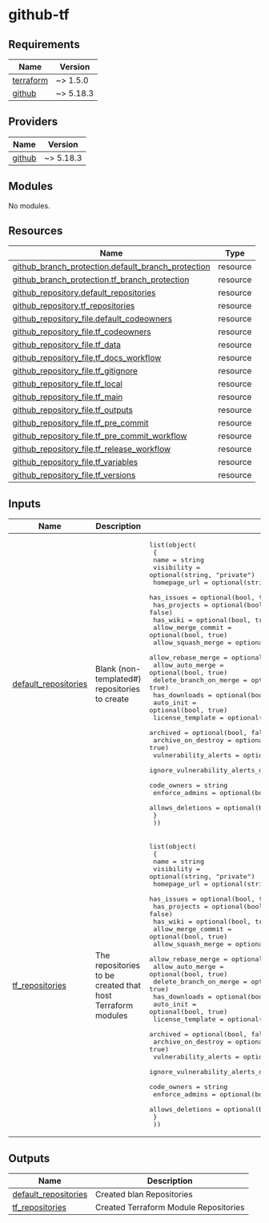 # github-tf
<!-- BEGIN_TF_DOCS -->
## Requirements

| Name | Version |
|------|---------|
| <a name="requirement_terraform"></a> [terraform](#requirement\_terraform) | ~> 1.5.0 |
| <a name="requirement_github"></a> [github](#requirement\_github) | ~> 5.18.3 |

## Providers

| Name | Version |
|------|---------|
| <a name="provider_github"></a> [github](#provider\_github) | ~> 5.18.3 |

## Modules

No modules.

## Resources

| Name | Type |
|------|------|
| [github_branch_protection.default_branch_protection](https://registry.terraform.io/providers/integrations/github/latest/docs/resources/branch_protection) | resource |
| [github_branch_protection.tf_branch_protection](https://registry.terraform.io/providers/integrations/github/latest/docs/resources/branch_protection) | resource |
| [github_repository.default_repositories](https://registry.terraform.io/providers/integrations/github/latest/docs/resources/repository) | resource |
| [github_repository.tf_repositories](https://registry.terraform.io/providers/integrations/github/latest/docs/resources/repository) | resource |
| [github_repository_file.default_codeowners](https://registry.terraform.io/providers/integrations/github/latest/docs/resources/repository_file) | resource |
| [github_repository_file.tf_codeowners](https://registry.terraform.io/providers/integrations/github/latest/docs/resources/repository_file) | resource |
| [github_repository_file.tf_data](https://registry.terraform.io/providers/integrations/github/latest/docs/resources/repository_file) | resource |
| [github_repository_file.tf_docs_workflow](https://registry.terraform.io/providers/integrations/github/latest/docs/resources/repository_file) | resource |
| [github_repository_file.tf_gitignore](https://registry.terraform.io/providers/integrations/github/latest/docs/resources/repository_file) | resource |
| [github_repository_file.tf_local](https://registry.terraform.io/providers/integrations/github/latest/docs/resources/repository_file) | resource |
| [github_repository_file.tf_main](https://registry.terraform.io/providers/integrations/github/latest/docs/resources/repository_file) | resource |
| [github_repository_file.tf_outputs](https://registry.terraform.io/providers/integrations/github/latest/docs/resources/repository_file) | resource |
| [github_repository_file.tf_pre_commit](https://registry.terraform.io/providers/integrations/github/latest/docs/resources/repository_file) | resource |
| [github_repository_file.tf_pre_commit_workflow](https://registry.terraform.io/providers/integrations/github/latest/docs/resources/repository_file) | resource |
| [github_repository_file.tf_release_workflow](https://registry.terraform.io/providers/integrations/github/latest/docs/resources/repository_file) | resource |
| [github_repository_file.tf_variables](https://registry.terraform.io/providers/integrations/github/latest/docs/resources/repository_file) | resource |
| [github_repository_file.tf_versions](https://registry.terraform.io/providers/integrations/github/latest/docs/resources/repository_file) | resource |

## Inputs

| Name | Description | Type | Default | Required |
|------|-------------|------|---------|:--------:|
| <a name="input_default_repositories"></a> [default\_repositories](#input\_default\_repositories) | Blank (non-templated#) repositories to create | <pre>list(object(<br>    {<br>      name                                    = string<br>      visibility                              = optional(string, "private")<br>      homepage_url                            = optional(string)<br>      has_issues                              = optional(bool, true)<br>      has_projects                            = optional(bool, false)<br>      has_wiki                                = optional(bool, true)<br>      allow_merge_commit                      = optional(bool, true)<br>      allow_squash_merge                      = optional(bool, true)<br>      allow_rebase_merge                      = optional(bool, true)<br>      allow_auto_merge                        = optional(bool, true)<br>      delete_branch_on_merge                  = optional(bool, true)<br>      has_downloads                           = optional(bool, false)<br>      auto_init                               = optional(bool, true)<br>      license_template                        = optional(string)<br>      archived                                = optional(bool, false)<br>      archive_on_destroy                      = optional(bool, true)<br>      vulnerability_alerts                    = optional(bool, true)<br>      ignore_vulnerability_alerts_during_read = optional(bool, false)<br>      code_owners                             = string<br>      enforce_admins                          = optional(bool, true)<br>      allows_deletions                        = optional(bool, false)<br>    }<br>  ))</pre> | n/a | yes |
| <a name="input_tf_repositories"></a> [tf\_repositories](#input\_tf\_repositories) | The repositories to be created that host Terraform modules | <pre>list(object(<br>    {<br>      name                                    = string<br>      visibility                              = optional(string, "private")<br>      homepage_url                            = optional(string)<br>      has_issues                              = optional(bool, true)<br>      has_projects                            = optional(bool, false)<br>      has_wiki                                = optional(bool, true)<br>      allow_merge_commit                      = optional(bool, true)<br>      allow_squash_merge                      = optional(bool, true)<br>      allow_rebase_merge                      = optional(bool, true)<br>      allow_auto_merge                        = optional(bool, true)<br>      delete_branch_on_merge                  = optional(bool, true)<br>      has_downloads                           = optional(bool, false)<br>      auto_init                               = optional(bool, true)<br>      license_template                        = optional(string)<br>      archived                                = optional(bool, false)<br>      archive_on_destroy                      = optional(bool, true)<br>      vulnerability_alerts                    = optional(bool, true)<br>      ignore_vulnerability_alerts_during_read = optional(bool, false)<br>      code_owners                             = string<br>      enforce_admins                          = optional(bool, true)<br>      allows_deletions                        = optional(bool, false)<br>    }<br>  ))</pre> | n/a | yes |

## Outputs

| Name | Description |
|------|-------------|
| <a name="output_default_repositories"></a> [default\_repositories](#output\_default\_repositories) | Created blan Repositories |
| <a name="output_tf_repositories"></a> [tf\_repositories](#output\_tf\_repositories) | Created Terraform Module Repositories |
<!-- END_TF_DOCS -->
